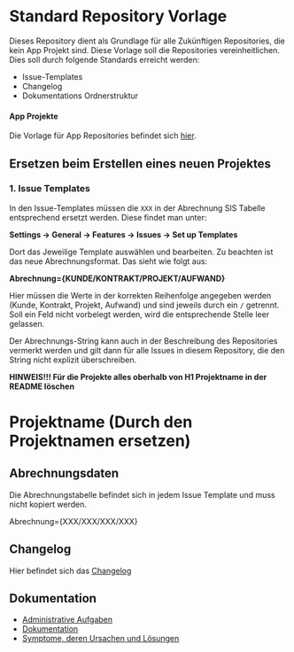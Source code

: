 # Standard Repository Vorlage

Dieses Repository dient als Grundlage für alle Zukünftigen Repositories, die kein App Projekt sind. Diese Vorlage soll die Repositories vereinheitlichen. Dies soll durch folgende Standards erreicht werden:

- Issue-Templates
- Changelog
- Dokumentations Ordnerstruktur

#### App Projekte
Die Vorlage für App Repositories befindet sich [hier](https://github.com/minova-afis/aero.minova.default.template.app).

## Ersetzen beim Erstellen eines neuen Projektes

### 1. Issue Templates

In den Issue-Templates müssen die ``XXX`` in der Abrechnung SIS Tabelle entsprechend ersetzt werden. Diese findet man unter:

**Settings -> General -> Features -> Issues -> Set up Templates**

Dort das Jeweilige Template auswählen und bearbeiten. Zu beachten ist das neue Abrechnungsformat. Das sieht wie folgt aus:

**Abrechnung={KUNDE/KONTRAKT/PROJEKT/AUFWAND}**

Hier müssen die Werte in der korrekten Reihenfolge angegeben werden (Kunde, Kontrakt, Projekt, Aufwand) und sind jeweils durch ein ``/`` getrennt.
Soll ein Feld nicht vorbelegt werden, wird die entsprechende Stelle leer gelassen. 

Der Abrechnungs-String kann auch in der Beschreibung des Repositories vermerkt werden und gilt dann für alle Issues in diesem Repository, die den String nicht explizit überschreiben. 


**HINWEIS!!! Für die Projekte alles oberhalb von H1 Projektname in der README löschen**

# Projektname (Durch den Projektnamen ersetzen)

## Abrechnungsdaten

Die Abrechnungstabelle befindet sich in jedem Issue Template und muss nicht kopiert werden. 

Abrechnung={XXX/XXX/XXX/XXX}

## Changelog

Hier befindet sich das [Changelog](Changelog.md)

## Dokumentation
* [Administrative Aufgaben](doc/administrative-aufgaben.md)
* [Dokumentation](doc/md/contents.md)
* [Symptome, deren Ursachen und Lösungen](doc/symptome-deren-ursache-und-loesung.md)
